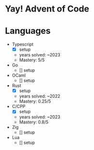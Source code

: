 # Yay! Advent of Code 


# Languages
- Typescript
  - [x] setup
  - years solved: ~2023
  - Mastery: 5/5
- Go
  - [] setup
- OCaml
  - [] setup
- Rust
  - [x] setup
  - years solved: ~2022
  - Mastery: 0.25/5
- C/CPP
  - [x] setup
  - years solved: ~2023
  - Mastery: 0.8/5
- Zig
  - [] setup
- Lua
  - [] setup
